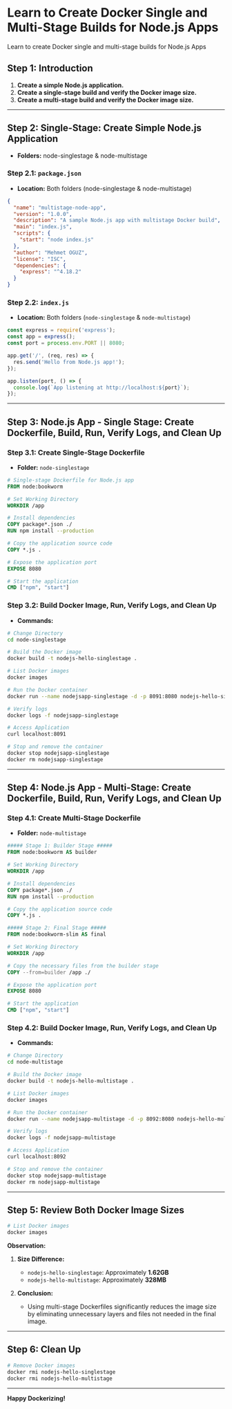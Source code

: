 # Learn to Create Docker Single and Multi-Stage Builds for Node.js Apps
Learn to create Docker single and multi-stage builds for Node.js Apps

## Step 1: Introduction

1. **Create a simple Node.js application.**
2. **Create a single-stage build and verify the Docker image size.**
3. **Create a multi-stage build and verify the Docker image size.**

---

## Step 2: Single-Stage: Create Simple Node.js Application

- **Folders:** node-singlestage & node-multistage

### Step 2.1: `package.json`

- **Location:** Both folders (node-singlestage & node-multistage)

```json
{
  "name": "multistage-node-app",
  "version": "1.0.0",
  "description": "A sample Node.js app with multistage Docker build",
  "main": "index.js",
  "scripts": {
    "start": "node index.js"
  },
  "author": "Mehmet OGUZ",
  "license": "ISC",
  "dependencies": {
    "express": "^4.18.2"
  }
}
```

### Step 2.2: `index.js`

- **Location:** Both folders (`node-singlestage` & `node-multistage`)

```javascript
const express = require('express');
const app = express();
const port = process.env.PORT || 8080;

app.get('/', (req, res) => {
  res.send('Hello from Node.js app!');
});

app.listen(port, () => {
  console.log(`App listening at http://localhost:${port}`);
});
```

---

## Step 3: Node.js App - Single Stage: Create Dockerfile, Build, Run, Verify Logs, and Clean Up

### Step 3.1: Create Single-Stage Dockerfile

- **Folder:** `node-singlestage`

```dockerfile
# Single-stage Dockerfile for Node.js app
FROM node:bookworm

# Set Working Directory
WORKDIR /app

# Install dependencies
COPY package*.json ./
RUN npm install --production

# Copy the application source code
COPY *.js .

# Expose the application port
EXPOSE 8080

# Start the application
CMD ["npm", "start"]
```

### Step 3.2: Build Docker Image, Run, Verify Logs, and Clean Up

- **Commands:**

```bash
# Change Directory
cd node-singlestage

# Build the Docker image
docker build -t nodejs-hello-singlestage .

# List Docker images
docker images 

# Run the Docker container
docker run --name nodejsapp-singlestage -d -p 8091:8080 nodejs-hello-singlestage

# Verify logs
docker logs -f nodejsapp-singlestage

# Access Application
curl localhost:8091

# Stop and remove the container
docker stop nodejsapp-singlestage
docker rm nodejsapp-singlestage
```

---

## Step 4: Node.js App - Multi-Stage: Create Dockerfile, Build, Run, Verify Logs, and Clean Up

### Step 4.1: Create Multi-Stage Dockerfile

- **Folder:** `node-multistage`

```dockerfile
##### Stage 1: Builder Stage #####
FROM node:bookworm AS builder

# Set Working Directory
WORKDIR /app

# Install dependencies
COPY package*.json ./
RUN npm install --production

# Copy the application source code
COPY *.js .

##### Stage 2: Final Stage ##### 
FROM node:bookworm-slim AS final  

# Set Working Directory
WORKDIR /app

# Copy the necessary files from the builder stage
COPY --from=builder /app ./

# Expose the application port
EXPOSE 8080

# Start the application
CMD ["npm", "start"]
```

### Step 4.2: Build Docker Image, Run, Verify Logs, and Clean Up

- **Commands:**

```bash
# Change Directory
cd node-multistage

# Build the Docker image
docker build -t nodejs-hello-multistage .

# List Docker images 
docker images 

# Run the Docker container
docker run --name nodejsapp-multistage -d -p 8092:8080 nodejs-hello-multistage

# Verify logs
docker logs -f nodejsapp-multistage

# Access Application
curl localhost:8092

# Stop and remove the container
docker stop nodejsapp-multistage
docker rm nodejsapp-multistage
```

---

## Step 5: Review Both Docker Image Sizes

```bash
# List Docker images
docker images
```

**Observation:**

1. **Size Difference:**
   - `nodejs-hello-singlestage`: Approximately **1.62GB**
   - `nodejs-hello-multistage`: Approximately **328MB**

2. **Conclusion:**
   - Using multi-stage Dockerfiles significantly reduces the image size by eliminating unnecessary layers and files not needed in the final image.

---

## Step 6: Clean Up

```bash
# Remove Docker images
docker rmi nodejs-hello-singlestage
docker rmi nodejs-hello-multistage
```

---

**Happy Dockerizing!**
